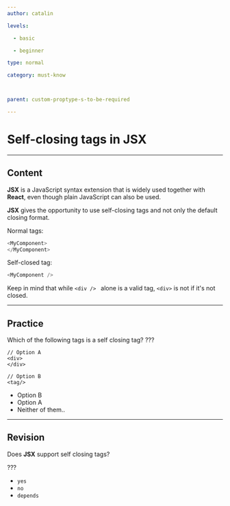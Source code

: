 ```yaml
---
author: catalin

levels:

  - basic

  - beginner

type: normal

category: must-know



parent: custom-proptype-s-to-be-required

---
```


# Self-closing tags in **JSX**

---
## Content

**JSX** is a JavaScript syntax extension that is widely used together with **React**, even though plain JavaScript can also be used.

**JSX** gives the opportunity to use self-closing tags and not only the default closing format.

Normal tags:
```javascript
<MyComponent>
</MyComponent>
```

Self-closed tag:
```javascript
<MyComponent />
```
Keep in mind that while `<div /> ` alone is a valid tag, `<div>` is not if it's not closed.

---
## Practice

Which of the following tags is a self closing tag? ???

```
// Option A
<div>
</div>

// Option B
<tag/>
```

* Option B
* Option A
* Neither of them..

---
## Revision

Does **JSX** support self closing tags?

???


* `yes`
* `no`
* `depends`

